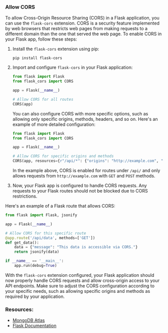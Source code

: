 ### Allow CORS
To allow Cross-Origin Resource Sharing (CORS) in a Flask application, you can use the `flask-cors` extension. CORS is a security feature implemented by web browsers that restricts web pages from making requests to a different domain than the one that served the web page. To enable CORS in your Flask app, follow these steps:

1. Install the `flask-cors` extension using pip:

   ```
   pip install flask-cors
   ```

2. Import and configure `flask-cors` in your Flask application:

   ```python
   from flask import Flask
   from flask_cors import CORS

   app = Flask(__name__)

   # Allow CORS for all routes
   CORS(app)
   ```

   You can also configure CORS with more specific options, such as allowing only specific origins, methods, headers, and so on. Here's an example of more detailed configuration:

   ```python
   from flask import Flask
   from flask_cors import CORS

   app = Flask(__name__)

   # Allow CORS for specific origins and methods
   CORS(app, resources={r"/api/*": {"origins": "http://example.com", "methods": ["GET", "POST"]}})
   ```

   In the example above, CORS is enabled for routes under `/api/` and only allows requests from `http://example.com` with `GET` and `POST` methods.

3. Now, your Flask app is configured to handle CORS requests. Any requests to your Flask routes should not be blocked due to CORS restrictions.

Here's an example of a Flask route that allows CORS:

```python
from flask import Flask, jsonify

app = Flask(__name__)

# Allow CORS for this specific route
@app.route('/api/data', methods=['GET'])
def get_data():
    data = {"message": "This data is accessible via CORS."}
    return jsonify(data)

if __name__ == '__main__':
    app.run(debug=True)
```

With the `flask-cors` extension configured, your Flask application should now properly handle CORS requests and allow cross-origin access to your API endpoints. Make sure to adjust the CORS configuration according to your specific needs, such as allowing specific origins and methods as required by your application.


### Resources:
- [MongoDB Atlas](https://cloud.mongodb.com/)
- [Flask Documentation](https://flask.palletsprojects.com/en/3.0.x/)